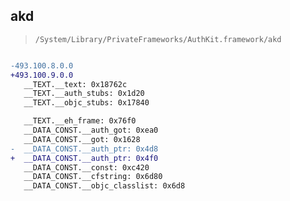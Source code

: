 ## akd

> `/System/Library/PrivateFrameworks/AuthKit.framework/akd`

```diff

-493.100.8.0.0
+493.100.9.0.0
   __TEXT.__text: 0x18762c
   __TEXT.__auth_stubs: 0x1d20
   __TEXT.__objc_stubs: 0x17840

   __TEXT.__eh_frame: 0x76f0
   __DATA_CONST.__auth_got: 0xea0
   __DATA_CONST.__got: 0x1628
-  __DATA_CONST.__auth_ptr: 0x4d8
+  __DATA_CONST.__auth_ptr: 0x4f0
   __DATA_CONST.__const: 0xc420
   __DATA_CONST.__cfstring: 0x6d80
   __DATA_CONST.__objc_classlist: 0x6d8

```

